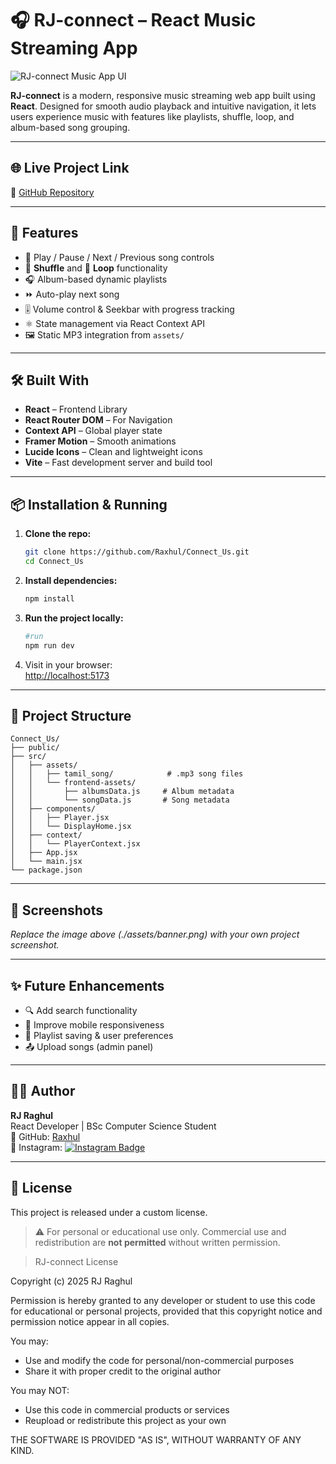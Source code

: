 # 🎧 RJ-connect – React Music Streaming App

![RJ-connect Music App UI](./assets/banner.png)

**RJ-connect** is a modern, responsive music streaming web app built using **React**. Designed for smooth audio playback and intuitive navigation, it lets users experience music with features like playlists, shuffle, loop, and album-based song grouping.

---

## 🌐 Live Project Link
🔗 [GitHub Repository](https://github.com/Raxhul/Connect_Us)

---

## 🚀 Features

- 🎵 Play / Pause / Next / Previous song controls
- 🔀 **Shuffle** and 🔁 **Loop** functionality
- 🎧 Album-based dynamic playlists
- ⏩ Auto-play next song
- 🎚️ Volume control & Seekbar with progress tracking
- ⚛️ State management via React Context API
- 🖼️ Static MP3 integration from `assets/`

---

## 🛠️ Built With

- **React** – Frontend Library  
- **React Router DOM** – For Navigation  
- **Context API** – Global player state  
- **Framer Motion** – Smooth animations  
- **Lucide Icons** – Clean and lightweight icons  
- **Vite** – Fast development server and build tool

---

## 📦 Installation & Running

1. **Clone the repo:**
   ```bash
   git clone https://github.com/Raxhul/Connect_Us.git
   cd Connect_Us
   ```

2. **Install dependencies:**
   ```bash
   npm install
   ```

3. **Run the project locally:**
   ```bash
   #run
   npm run dev
   ```

4. Visit in your browser:  
   [http://localhost:5173](http://localhost:5173)

---

## 📁 Project Structure

```
Connect_Us/
├── public/
├── src/
│   ├── assets/
│   │   ├── tamil_song/            # .mp3 song files
│   │   └── frontend-assets/
│   │       ├── albumsData.js     # Album metadata
│   │       └── songData.js       # Song metadata
│   ├── components/
│   │   ├── Player.jsx
│   │   └── DisplayHome.jsx
│   ├── context/
│   │   └── PlayerContext.jsx
│   ├── App.jsx
│   └── main.jsx
└── package.json
```

---

## 📸 Screenshots

*Replace the image above (./assets/banner.png) with your own project screenshot.*

---

## ✨ Future Enhancements

- 🔍 Add search functionality
- 📱 Improve mobile responsiveness
- 📂 Playlist saving & user preferences
- 📤 Upload songs (admin panel)

---

## 👨‍💻 Author

**RJ Raghul**  
React Developer | BSc Computer Science Student  
📂 GitHub: [Raxhul](https://github.com/Raxhul)  
📸 Instagram: [![Instagram Badge](https://img.shields.io/badge/-@mr_raxhul-E4405F?style=flat-square&logo=instagram&logoColor=white)](https://www.instagram.com/mr_raxhul/)

---

## 📜 License

This project is released under a custom license.

> ⚠️ For personal or educational use only. Commercial use and redistribution are **not permitted** without written permission.

>RJ-connect License

Copyright (c) 2025 RJ Raghul

Permission is hereby granted to any developer or student to use this code for
educational or personal projects, provided that this copyright notice and 
permission notice appear in all copies.

You may:
- Use and modify the code for personal/non-commercial purposes
- Share it with proper credit to the original author

You may NOT:
- Use this code in commercial products or services
- Reupload or redistribute this project as your own

THE SOFTWARE IS PROVIDED "AS IS", WITHOUT WARRANTY OF ANY KIND.

